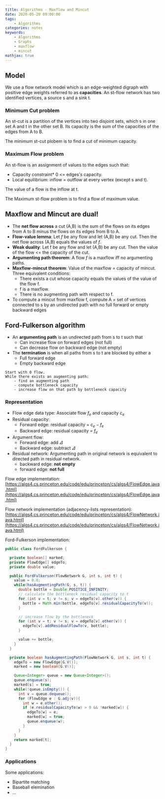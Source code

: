 ```yaml
---
title: Algorithms - Maxflow and Mincut
date: 2020-05-20 09:00:00
tags:
    - Algorithms
categories: notes
keywords:
    - Algorithms
    - Graphs
    - maxflow
    - mincut
mathjax: true
---
```


## Model

We use a flow network model which is an edge-weighted digraph with positive edge weights referred to as **capacities**. An st-flow network has two identified vertices, a source s and a sink t.

### Minimum Cut problem

An st-cut is a partition of  the vertices into two disjoint sets, which s in one set A and t in the other set B. Its capacity is the sum of the capacities of the edges from A to B.

The minimum st-cut plobem is to find a cut of minimum capacity.

### Maximum Flow problem

An st-flow is an assignment of values to the edges such that:
* Capacity constraint* 0 <= edges's capacity.
* Local equilibrium: inflow = outflow at every vertex (except s and t).

The value of a flow is the inflow at t.

The Maximum st-flow problem is to find a flow of maximum value.

## Maxflow and Mincut are dual!

* The **net flow across** a cut (A,B) is the sum of the flows on its edges from A to B minus the flows on its edges from B to A.
* **Flow-value lemma**: Let $f$ be any flow and let (A,B) be any cut. Then the net flow across (A,B) equals the values of $f$.
* **Weak duality**: Let f be any flow and let (A,B) be any cut. Then the value of the flow <= the capacity of the cut.
* **Argumenting path theorem**: A flow $f$ is a maxflow iff no argumenting paths.
* **Maxflow-mincut theorem**: Value of the maxflow = capacity of mincut. Three equivalent conditions:
  * There exists a cut whose capacity equals the values of the value of the flow f.
  * f is a maxflow.
  * There is no augmenting path with respect to f.
* To compute a mincut from maxflow f, compute A = set of vertices connected to s by an undirected path with no full forward or empty backward edges

## Ford-Fulkerson algorithm

* An **argumenting path** is an undirected path from s to t such that 
  * Can increase flow on forward edges (not full)
  * Can decrease flow on backward edge (not empty)
* The **termination** is when all paths from s to t are blocked by either a
  * Full forward edge
  * Empty backward edge

```
Start with 0 flow.
While there exists an augmenting path:
    - find an augmenting path
    - compute bottleneck capacity
    - increase flow on that path by bottleneck capacity
```

### Representation

* Flow edge data type: Associate flow $f_e$ and capacity $c_e$ 
* Residual capacity:
  - Forward edge: residual capacity = $c_e - f_e$
  - Backward edge: residual capacity = $f_e$
* Argument flow:
  * Forward edge: add $\varDelta$
  * Backward edge: subtract $\varDelta$
* Residual network: Argumenting path in original network is equivalent to directed path in residual network.
  * backward edge: **not empty**
  * forward edge: **not full**

Flow edge implementation:
[https://algs4.cs.princeton.edu/code/edu/princeton/cs/algs4/FlowEdge.java.html](https://algs4.cs.princeton.edu/code/edu/princeton/cs/algs4/FlowEdge.java.html)

Flow network implementation (adjacency-lists representation):
[https://algs4.cs.princeton.edu/code/edu/princeton/cs/algs4/FlowNetwork.java.html](https://algs4.cs.princeton.edu/code/edu/princeton/cs/algs4/FlowNetwork.java.html)

Ford-Fulkerson implementation:
```Java
public class FordFulkerson {

  private boolean[] marked;
  private FlowEdge[] edgeTo;
  private double value;

  public FordFulkerson(FlowNetwork G, int s, int t) {
    value = 0.0;
    while(hasAugmentingPath(G, s, t)) {
      double bottle = Double.POSITICE_INFINITY;
      // calculate the bottleneck residual capacity to t
      for (int v = t; v != s; v = edgeTo[v].other(v)) {
        bottle = Math.min(bottle, edgeTo[v].residualCapacityTo(v));
      }

      // increase flow by the bottleneck
      for (int v = t; v != s; v = edgeTo[v].other(v)) {
        edgeTo[v].addResidualFlowTo(v, bottle);
      }

      value += bottle;
    }
  }

  private boolean hasAugmentingPath(FlowNetwork G, int s, int t) {
    edgeTo = new FlowEdge[G.V()];
    marked = new boolean[G.V()];

    Queue<Integer> queue = new Queue<Integer>();
    queue.enqueue(s);
    marked[s] = true;
    while(!queue.isEmpty()) {
      int v = queue.dequeue();
      for (FlowEdge e : G.adj(v)){
        int w = e.other();
        if (e.residualCapacityTo(w) > 0 && !marked[w]) {
          edgeTo[w] = e;
          marked[w] = true;
          queue.enqueue(w);
        }
      }
    }
    return marked[t];
  }
}
```

### Applications

Some applications:
* Bipartite matching
* Baseball elemination
* ...